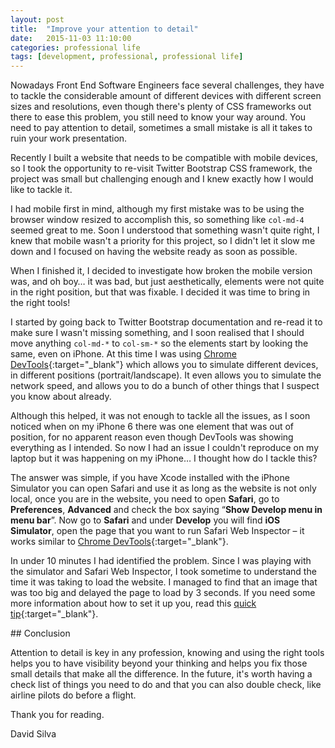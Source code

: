 ```yaml
---
layout: post
title:  "Improve your attention to detail"
date:   2015-11-03 11:10:00
categories: professional life
tags: [development, professional, professional life]
---
```


Nowadays Front End Software Engineers face several challenges, they have to tackle the considerable amount of different devices with different screen sizes and resolutions,
even though there's plenty of CSS frameworks out there to ease this problem, you still need to know your way around.
You need to pay attention to detail, sometimes a small mistake is all it takes to ruin your work presentation.

Recently I built a website that needs to be compatible with mobile devices, so I took the opportunity to re-visit Twitter Bootstrap CSS framework, the project was small but challenging enough and I knew exactly how I would like to tackle it.

I had mobile first in mind, although my first mistake was to be using the browser window resized to accomplish this, so something like `col-md-4` seemed great to me. Soon I understood that something wasn't quite right, I knew that mobile wasn't a priority for this project, so I didn't let it slow me down and I focused on having the website ready as soon as possible.

When I finished it, I decided to investigate how broken the mobile version was, and oh boy… it was bad, but just aesthetically, elements were not quite in the right position, but that was fixable. I decided it was time to bring in the right tools!

I started by going back to Twitter Bootstrap documentation and re-read it to make sure I wasn't missing something, and I soon realised that I should move anything `col-md-*` to `col-sm-*` so the elements start by looking the same, even on iPhone. At this time I was using [Chrome DevTools](https://developer.chrome.com/devtools){:target="\_blank"} which allows you to simulate different devices, in different positions (portrait/landscape). It even allows you to simulate the network speed, and allows you to do a bunch of other things that I suspect you know about already.

Although this helped, it was not enough to tackle all the issues, as I soon noticed when on my iPhone 6 there was one element that was out of position, for no apparent reason even though DevTools was showing everything as I intended. So now I had an issue I couldn't reproduce on my laptop but it was happening on my iPhone… I thought how do I tackle this?

The answer was simple, if you have Xcode installed with the iPhone Simulator you can open Safari and use it as long as the website is not only local, once you are in the website, you need to open **Safari**, go to **Preferences**, **Advanced** and check the box saying “**Show Develop menu in menu bar**”. Now go to **Safari** and under **Develop** you will find **iOS Simulator**, open the page that you want to run Safari Web Inspector – it works similar to [Chrome DevTools](https://developer.chrome.com/devtools){:target="\_blank"}.

In under 10 minutes I had identified the problem. Since I was playing with the simulator and Safari Web Inspector, I took sometime to understand the time it was taking to load the website. I managed to find that an image that was too big and delayed the page to load by 3 seconds.
If you need some more information about how to set it up you, read this [quick tip](http://webdesign.tutsplus.com/articles/quick-tip-using-web-inspector-to-debug-mobile-safari--webdesign-8787){:target="\_blank"}.


## Conclusion

Attention to detail is key in any profession, knowing and using the right tools helps you to have visibility beyond your
thinking and helps you fix those small details that make all the difference.
In the future, it's worth having a check list of things you need to do and that you can also double check, like airline pilots do before a flight.

Thank you for reading.

David Silva
